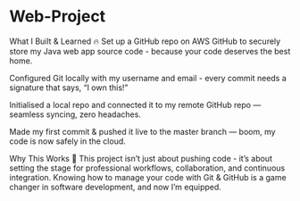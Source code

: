 # Web-Project

What I Built & Learned 🔥
Set up a GitHub repo on AWS GitHub to securely store my Java web app source code - because your code deserves the best home.

Configured Git locally with my username and email - every commit needs a signature that says, “I own this!”

Initialised a local repo and connected it to my remote GitHub repo — seamless syncing, zero headaches.

Made my first commit & pushed it live to the master branch — boom, my code is now safely in the cloud.

Why This Works 💪
This project isn’t just about pushing code - it’s about setting the stage for professional workflows, collaboration, and continuous integration. Knowing how to manage your code with Git & GitHub is a game changer in software development, and now I’m equipped.
